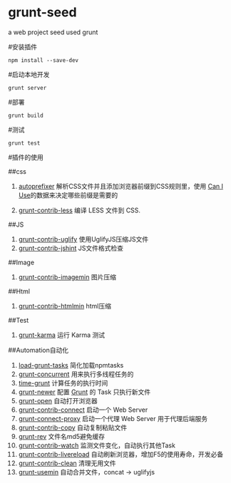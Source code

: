 grunt-seed
==========

a web project seed used grunt



#安装插件

	npm install --save-dev
	
	
#启动本地开发

	grunt server


#部署

	grunt build

#测试

	grunt test

#插件的使用


##css

1. [autoprefixer] 解析CSS文件并且添加浏览器前缀到CSS规则里，使用 [Can I Use]的数据来决定哪些前缀是需要的

2. [grunt-contrib-less] 编译 LESS 文件到 CSS.

   
##JS

1. [grunt-contrib-uglify] 使用UglifyJS压缩JS文件
2. [grunt-contrib-jshint] JS文件格式检查

##Image

1. [grunt-contrib-imagemin] 图片压缩

##Html

1. [grunt-contrib-htmlmin] html压缩

##Test

1. [grunt-karma] 运行 Karma 测试

##Automation自动化

1. [load-grunt-tasks] 简化加载npmtasks
2. [grunt-concurrent] 用来执行多线程任务的
3. [time-grunt] 计算任务的执行时间
4. [grunt-newer] 配置 [Grunt] 的 Task 只执行新文件
5. [grunt-open] 自动打开浏览器
5. [grunt-contrib-connect] 启动一个 Web Server
6. [grunt-connect-proxy] 启动一个代理 Web Server 用于代理后端服务
7. [grunt-contrib-copy]  自动复制粘贴文件
8. [grunt-rev] 文件名md5避免缓存
9. [grunt-contrib-watch] 监测文件变化，自动执行其他Task
10. [grunt-contrib-livereload] 自动刷新浏览器，增加F5的使用寿命，开发必备
11. [grunt-contrib-clean] 清理无用文件
12. [grunt-usemin] 自动合并文件，concat -> uglifyjs






[grunt]: http://gruntjs.com
[Getting Started]: https://github.com/gruntjs/grunt/wiki/Getting-started
[Can I Use]: http://caniuse.com/
[autoprefixer]: https://github.com/ai/autoprefixer
[grunt-contrib-connect]: https://github.com/gruntjs/grunt-contrib-connect
[grunt-connect-proxy]: https://github.com/drewzboto/grunt-connect-proxy
[grunt-concurrent]: https://github.com/sindresorhus/grunt-concurrent
[load-grunt-tasks]: https://github.com/sindresorhus/load-grunt-tasks
[time-grunt]: https://github.com/sindresorhus/time-grunt
[grunt-newer]: https://github.com/tschaub/grunt-newer
[grunt-open]: https://github.com/jsoverson/grunt-open

[grunt-contrib-copy]: https://github.com/gruntjs/grunt-contrib-copy
[grunt-rev]: https://github.com/cbas/grunt-rev
[grunt-contrib-less]: https://github.com/gruntjs/grunt-contrib-less
[grunt-contrib-clean]: https://github.com/gruntjs/grunt-contrib-clean
[grunt-contrib-uglify]: https://github.com/gruntjs/grunt-contrib-uglify
[grunt-contrib-jshint]: https://github.com/gruntjs/grunt-contrib-jshint
[grunt-contrib-imagemin]: https://github.com/gruntjs/grunt-contrib-imagemin
[grunt-contrib-htmlmin]: https://github.com/gruntjs/grunt-contrib-htmlmin
[grunt-contrib-watch]: https://github.com/gruntjs/grunt-contrib-watch
[grunt-contrib-livereload]: https://github.com/gruntjs/grunt-contrib-livereload
[grunt-contrib-clean]: https://github.com/gruntjs/grunt-contrib-clean
[grunt-usemin]: https://github.com/yeoman/grunt-usemin
[grunt-karma]: https://github.com/karma-runner/grunt-karma